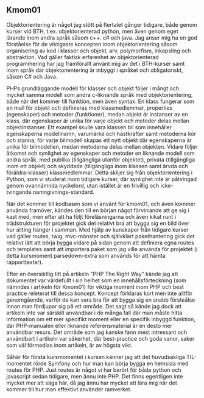 

## Kmom01

Objektorientering är något jag stött på flertalet gånger tidigare, både genom kurser vid BTH, t.ex. objektorienterad python, men även genom eget lärande inom andra språk såsom c++. c# och java. Jag anser mig ha en god förståelse för de viktigaste koncepten inom objektorientering såsom organisering av kod i klasser och objekt, arv, polymorfism, inkapsling och abstraktion. Vad gäller faktisk erfarenhet av objektorienterad programmering har jag framförallt använt mig av det i BTH-kurser samt inom språk där objektorientering är inbyggt i språket och obligatoriskt, såsom C# och Java.

PHPs grundläggande modell för klasser och objekt följer i mångt och mycket samma modell som andra c-liknande språk med objektorientering, både när det kommer till funktion, men även syntax. En klass fungerar som en mall för objekt och definieras med klassmedlemmar, properties (egenskaper) och metoder (funktioner), medan objekt är instanser av en klass, där egenskaper är unika för varje objekt och metoder delas mellan objektinstanser. Ett exampel skulle vara klassen bil som innehåller egenskaperna modellnamn, varumärke och hästkrafter samt metoderna kör och stanna; för varje bilmodell skapas ett nytt objekt där egenskaperna är unika för bilmodellen, medan metoderna delas mellan objekten.
Vidare följer åtkomst och synlighet av egenskaper och metoder en liknande modell som andra språk, med publika (tillgängliga utanför objektet), privata (tillgängliga inom ett objekt) och skyddade (tillgängliga inom klassen samt ärvda och föräldra-klasser) klassmedlemmar. Detta skiljer sig från objektorientering i Python, som vi studerat inom tidigare kurser, där synlighet inte är påtvingad genom ovannämnda nyckelord, utan istället är en frivillig och icke-tvingande namngivnings-standard.

När det kommer till kodbasen som vi använt för kmom01, och även kommer använda framöver, kändes den till en början något förvirrande att ge sig i kast med, men efter att ha följt föreläsningarna och även kikat runt i trädstrukturen för projektet gick det relativt bra att bygga sig en bild över hur allting hänger i samman. Med hjälp av kunskaper från tidigare kurser vad gäller routes, twig, mvc-mönster och självklart pakethantering gick det relativt lätt att börja bygga vidare på sidan genom att definiera egna routes och templates samt att importera paket som jag ville använda för projektet (i detta kursmoment parsedown-extra som används för att hämta rapporttexter).

Efter en översiktlig titt på artikeln "PHP The Right Way" kände jag att dokumentet var värdefullt i sin helhet som en innehållsförteckning (som nämndes i artikeln för Kmom01) för viktiga moment inom PHP och best practice releterat till dessa koncept. Koncept förklaras kort men inte alltför genomgående, varför de kan vara bra för att bygga sig en snabb försteålse innan man fördjupar sig på ett område. Det sagt så kände jag dock att artikeln inte var särskilt användbar i de många fall där man måste hitta information om ett mer specifikt moment eller en specifik inbyggd funktion, där PHP-manualen eller liknande referensmaterial är en desto mer användbar resurs. Det område som jag kanske fann mest intressant och användbart i artikeln var säkerhet, där best-practice och goda vanor, saker som väl förmedlas inom artikeln, är av högsta vikt.

Såhär för första kursmomentet i kursen känner jag att det huvudsakliga TIL-momentet rörde Symfony och hur man kan börja bygga en hemsida med routes för PHP. Just routes är något vi har berört för både python och javascript sedan tidigare, men ännu inte PHP. Det finns egentligen inte mycket mer att säga här, då jag ännu har mycket att lära mig när det kommer till hur man effektivt använder ramverket. 